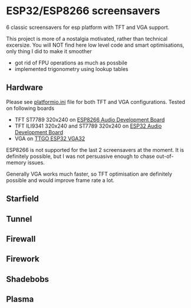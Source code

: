 # ESP32/ESP8266 screensavers

6 classic screensavers for esp platform with TFT and VGA support.

This project is more of a nostalgia motivated, rather than technical excersize. You will NOT find here low level code and smart optimisations, only thing I did to make it smoother 
- got rid of FPU operations as much as possbile 
- implemented trigonometry using lookup tables

## Hardware 

Please see [platformio.ini](/src/platformio.ini) file for both TFT and VGA configurations. Tested on following boards

- TFT ST7789 320x240 on [ESP8266 Audio Development Board](https://hackaday.io/project/173620-perfect-i2s-audio-dac-for-esp8266esp32)
- TFT ILI9341 320x240 and ST7789 320x240 on [ESP32 Audio Development Board](https://www.crowdsupply.com/sonocotta/esp32-audio-development-board)
- VGA on [TTGO ESP32 VGA32](http://www.lilygo.cn/prod_view.aspx?TypeId=50033&Id=1083)

ESP8266 is not supported for the last 2 screensavers at the moment. It is definitely possible, but I was not persuasive enough to chase out-of-memory issues.

Generally VGA works much faster, so TFT optimisation are definitely possible and would improve frame rate a lot.

## Starfield

## Tunnel

## Firewall

## Firework

## Shadebobs

## Plasma
